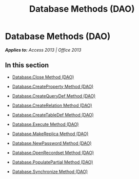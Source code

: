 ﻿---
title: Database Methods (DAO)
TOCTitle: Methods
ms:assetid: fa1895d9-3ec0-4673-9cf0-6f5fac3223e2
ms:mtpsurl: https://msdn.microsoft.com/en-us/library/Dn180179(v=office.15)
ms:contentKeyID: 52075128
ms.date: 09/18/2015
mtps_version: v=office.15
---

# Database Methods (DAO)


_**Applies to:** Access 2013 | Office 2013_

## In this section

  - [Database.Close Method (DAO)](database-close-method-dao.md)

  - [Database.CreateProperty Method (DAO)](database-createproperty-method-dao.md)

  - [Database.CreateQueryDef Method (DAO)](database-createquerydef-method-dao.md)

  - [Database.CreateRelation Method (DAO)](database-createrelation-method-dao.md)

  - [Database.CreateTableDef Method (DAO)](database-createtabledef-method-dao.md)

  - [Database.Execute Method (DAO)](database-execute-method-dao.md)

  - [Database.MakeReplica Method (DAO)](database-makereplica-method-dao.md)

  - [Database.NewPassword Method (DAO)](database-newpassword-method-dao.md)

  - [Database.OpenRecordset Method (DAO)](database-openrecordset-method-dao.md)

  - [Database.PopulatePartial Method (DAO)](database-populatepartial-method-dao.md)

  - [Database.Synchronize Method (DAO)](database-synchronize-method-dao.md)

